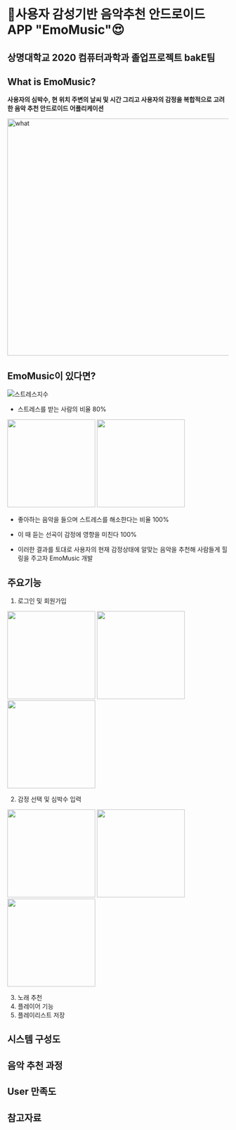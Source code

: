 # 🎵사용자 감성기반 음악추천 안드로이드 APP "EmoMusic"😍
## 상명대학교 2020 컴퓨터과학과 졸업프로젝트 bakE팀<br>

## What is EmoMusic?
**사용자의 심박수, 현 위치 주변의 날씨 및 시간 그리고 사용자의 감정을 복합적으로 고려한 음악 추천 안드로이드 어플리케이션**

<img width="539" alt="what" src="https://user-images.githubusercontent.com/18053479/101611626-168a7e80-3a4d-11eb-8b2d-6a94185260b5.PNG">

## EmoMusic이 있다면?

![스트레스지수](https://user-images.githubusercontent.com/18053479/101713774-abd45400-3adb-11eb-8ebf-5d7ff5b00127.png)

* 스트레스를 받는 사람의 비율 80%

<div>
  <img src = https://user-images.githubusercontent.com/18053479/101714136-4765c480-3adc-11eb-9638-eb4a44263bbc.png height="200"/>
  <img src = https://user-images.githubusercontent.com/18053479/101714140-47fe5b00-3adc-11eb-9bca-8f1f345b7f4f.png height="200"/>
</div>

* 좋아하는 음악을 들으며 스트레스를 해소한다는 비율 100%

* 이 때 듣는 선곡이 감정에 영향을 미친다 100%

* 이러한 결과를 토대로 사용자의 현재 감정상태에 알맞는 음악을 추천해 사람들게 힐링을 주고자 EmoMusic 개발


## 주요기능
1. 로그인 및 회원가입
<p float="left">
  <img src="https://user-images.githubusercontent.com/18053479/101714809-a8da6300-3add-11eb-9cda-6e53d357ac5b.png" width="200"/>
  <img src="https://user-images.githubusercontent.com/18053479/101715641-2fdc0b00-3adf-11eb-92d9-b5817a39303c.png" width="200"/>
  <img src="https://user-images.githubusercontent.com/18053479/101715639-2eaade00-3adf-11eb-82cc-f30bad954d45.png" width="200"/>
</p>

2. 감정 선택 및 심박수 입력
<p float="left">
  <img src="https://user-images.githubusercontent.com/18053479/101717244-40da4b80-3ae2-11eb-882a-fe2a98942801.png" width="200"/>
  <img src="https://user-images.githubusercontent.com/18053479/101716267-45056980-3ae0-11eb-817f-91d9ad0237fb.png" width="200"/>      
  <img src="https://user-images.githubusercontent.com/18053479/101717130-0ffa1680-3ae2-11eb-9a0d-fa20969556e3.jpg" width="200"/>    
</p>


3. 노래 추천
4. 플레이어 기능
5. 플레이리스트 저장


## 시스템 구성도

## 음악 추천 과정

## User 만족도

## 참고자료

